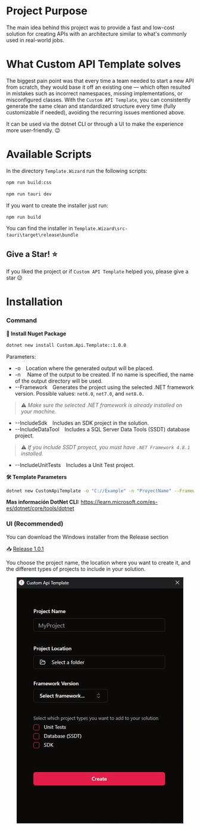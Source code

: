 ﻿# Project Purpose

The main idea behind this project was to provide a fast and low-cost solution for creating APIs with an architecture similar to what's commonly used in real-world jobs.

# What Custom API Template solves

The biggest pain point was that every time a team needed to start a new API from scratch, they would base it off an existing one — which often resulted in mistakes such as incorrect namespaces, missing implementations, or misconfigured classes.
With the `Custom API Template`, you can consistently generate the same clean and standardized structure every time (fully customizable if needed), avoiding the recurring issues mentioned above.

It can be used via the dotnet CLI or through a UI to make the experience more user-friendly. 😉

# Available Scripts
In the directory `Template.Wizard` run the following scripts:
```bash
npm run build:css
```
```bash
npm run tauri dev
```
If you want to create the installer just run:
```bash
npm run build
```
You can find the installer in `Template.Wizard\src-tauri\target\release\bundle`

## Give a Star! ⭐
If you liked the project or if `Custom API Template` helped you, please give a star 😉

# Installation

### Command

**🔧 Install Nuget Package**

```bash
dotnet new install Custom.Api.Template::1.0.0
```
Parameters:

- -o Location where the generated output will be placed.
- -n <name> Name of the output to be created. If no name is specified, the name of the output directory will be used.
- --Framework Generates the project using the selected .NET framework version.
    Possible values: `net6.0`, `net7.0`, and `net8.0.`
> ⚠️ *Make sure the selected .NET framework is already installed on your machine.*
- --IncludeSdk Includes an SDK project in the solution.
- --IncludeDataTool Includes a SQL Server Data Tools (SSDT) database project.
> ⚠️ *If you include SSDT proyect, you must have `.NET Framework 4.8.1` installed.*
- --IncludeUnitTests Includes a Unit Test project.

**🛠️ Template Parameters**
```bash
dotnet new CustomApiTemplate -o "C://Example" -n "ProyectName" --Framework "net8.0" --IncludeSdk true --IncludeDataTool true --IncludeUnitTests true
```

    
**Mas información DotNet CLI:**
https://learn.microsoft.com/es-es/dotnet/core/tools/dotnet

### UI (Recommended)

You can download the Windows installer from the Release section

📥 [Release 1.0.1](https://github.com/LeonardoFaggiani/Template/releases/tag/1.0.1)

You choose the project name, the location where you want to create it, and the different types of projects to include in your solution.
<p align="center">
  <img src="CustomApiTemplateUI.jpg"/>
</p>
